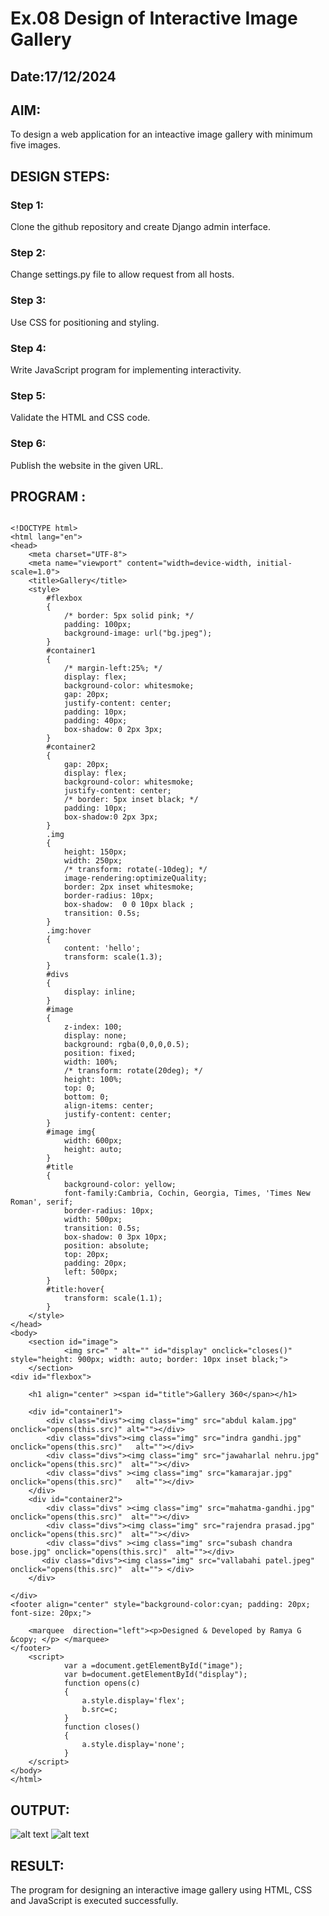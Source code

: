 # Ex.08 Design of Interactive Image Gallery
## Date:17/12/2024

## AIM:
To design a web application for an inteactive image gallery with minimum five images.

## DESIGN STEPS:

### Step 1:
Clone the github repository and create Django admin interface.

### Step 2:
Change settings.py file to allow request from all hosts.

### Step 3:
Use CSS for positioning and styling.

### Step 4:
Write JavaScript program for implementing interactivity.

### Step 5:
Validate the HTML and CSS code.

### Step 6:
Publish the website in the given URL.

## PROGRAM :
```

<!DOCTYPE html>
<html lang="en">
<head>
    <meta charset="UTF-8">
    <meta name="viewport" content="width=device-width, initial-scale=1.0">
    <title>Gallery</title>
    <style>
        #flexbox
        {
            /* border: 5px solid pink; */
            padding: 100px;
            background-image: url("bg.jpeg");
        }
        #container1
        {
            /* margin-left:25%; */
            display: flex;
            background-color: whitesmoke; 
            gap: 20px;
            justify-content: center;
            padding: 10px;
            padding: 40px;
            box-shadow: 0 2px 3px;
        }
        #container2
        {
            gap: 20px;
            display: flex;
            background-color: whitesmoke; 
            justify-content: center;
            /* border: 5px inset black; */
            padding: 10px;
            box-shadow:0 2px 3px;
        }
        .img
        {
            height: 150px;
            width: 250px;
            /* transform: rotate(-10deg); */
            image-rendering:optimizeQuality;    
            border: 2px inset whitesmoke;    
            border-radius: 10px;
            box-shadow:  0 0 10px black ;
            transition: 0.5s;
        }
        .img:hover
        {
            content: 'hello';
            transform: scale(1.3);
        }
        #divs
        {
            display: inline;
        }
        #image
        {
            z-index: 100;
            display: none;
            background: rgba(0,0,0,0.5);
            position: fixed;
            width: 100%;
            /* transform: rotate(20deg); */
            height: 100%;
            top: 0;
            bottom: 0;
            align-items: center;
            justify-content: center;    
        }
        #image img{
            width: 600px;
            height: auto;
        }
        #title
        {
            background-color: yellow;
            font-family:Cambria, Cochin, Georgia, Times, 'Times New Roman', serif;
            border-radius: 10px;
            width: 500px;
            transition: 0.5s;
            box-shadow: 0 3px 10px;
            position: absolute;
            top: 20px;
            padding: 20px;
            left: 500px;
        }
        #title:hover{
            transform: scale(1.1);
        }
    </style>
</head>
<body>
    <section id="image">
            <img src=" " alt="" id="display" onclick="closes()" style="height: 900px; width: auto; border: 10px inset black;">
    </section>
<div id="flexbox">

    <h1 align="center" ><span id="title">Gallery 360</span></h1>

    <div id="container1">
        <div class="divs"><img class="img" src="abdul kalam.jpg" onclick="opens(this.src)" alt=""></div>
        <div class="divs"><img class="img" src="indra gandhi.jpg" onclick="opens(this.src)"   alt=""></div>
        <div class="divs"><img class="img" src="jawaharlal nehru.jpg"  onclick="opens(this.src)"  alt=""></div>
        <div class="divs" ><img class="img" src="kamarajar.jpg" onclick="opens(this.src)"   alt=""></div>
    </div>
    <div id="container2">
        <div class="divs" ><img class="img" src="mahatma-gandhi.jpg" onclick="opens(this.src)"  alt=""></div>
        <div class="divs"><img class="img" src="rajendra prasad.jpg" onclick="opens(this.src)"  alt=""></div>
        <div class="divs" ><img class="img" src="subash chandra bose.jpg" onclick="opens(this.src)"  alt=""></div>
       <div class="divs"><img class="img" src="vallabahi patel.jpeg" onclick="opens(this.src)"  alt=""> </div>
    </div>
    
</div>
<footer align="center" style="background-color:cyan; padding: 20px; font-size: 20px;">
    
    <marquee  direction="left"><p>Designed & Developed by Ramya G &copy; </p> </marquee>
</footer>
    <script>
            var a =document.getElementById("image");
            var b=document.getElementById("display");
            function opens(c)
            {
                a.style.display='flex';
                b.src=c;
            }
            function closes()
            {
                a.style.display='none';
            }
    </script>
</body>
</html>

```
## OUTPUT:
![alt text](<Screenshot (42).png>)
![alt text](<Screenshot (43).png>)

## RESULT:
The program for designing an interactive image gallery using HTML, CSS and JavaScript is executed successfully.
